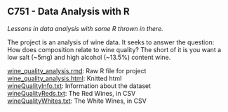 ## C751 - Data Analysis with R

_Lessons in data analysis with some R thrown in there._  

The project is an analysis of wine data. It seeks to answer the question: 
How does composition relate to wine quality? The short of it is you want a low 
salt \(~5mg\) and high alcohol (~13.5%) content wine.  

[wine_quality_analysis.rmd](.\wine_quality_analysis.rmd): Raw R file for project  
[wine_quality_analysis.html](.\wine_quality_analysis.html): Knitted html  
[wineQualityInfo.txt](.\wineQualityInfo.txt): Information about the dataset  
[wineQualityReds.txt](.\wineQualityReds.txt): The Red Wines, in CSV  
[wineQualityWhites.txt](.\wineQualityWhites.txt): The White Wines, in CSV  
